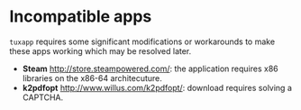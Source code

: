 # Incompatible apps

`tuxapp` requires some significant modifications or workarounds to make these apps working which may be resolved later.

- **Steam** http://store.steampowered.com/: the application requires x86 libraries on the x86-64 architecuture.
- **k2pdfopt** http://www.willus.com/k2pdfopt/: download requires solving a CAPTCHA.
